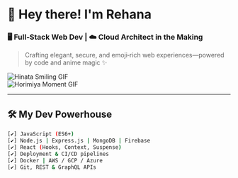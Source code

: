 # 🌟 Hey there! I'm **Rehana**  
### 🖥️ Full‑Stack Web Dev | ☁️ Cloud Architect in the Making  
> Crafting elegant, secure, and emoji‑rich web experiences—powered by code and anime magic ✨

![Hinata Smiling GIF](https://your-host.com/hinata.gif)  
![Horimiya Moment GIF](https://your-host.com/horimiya.gif)

---

## 🛠️ My Dev Powerhouse

```bash
[✔] JavaScript (ES6+)
[✔] Node.js | Express.js | MongoDB | Firebase
[✔] React (Hooks, Context, Suspense)
[✔] Deployment & CI/CD pipelines
[✔] Docker | AWS / GCP / Azure
[✔] Git, REST & GraphQL APIs